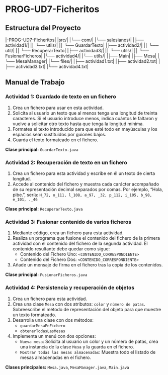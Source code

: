 # PROG-UD7-Ficheritos

## Estructura del Proyecto

|-PROG-UD7-Ficheritos|
|src/|
|└── com/|
|└── salesianos/|
|├── actividad1/|
|│ └── utils/|
|│ └── GuardarTexto|
|├── actividad2/|
|│ └── util/|
|│ └── RecuperarTexto|
|├── actividad3/|
|│ └── utils/|
|│ └── FusionarFicheros|
|└── actividad4/|
|└── utils/|
|├── Main|
|├── Mesa|
|└── MesaManager|
|└── files/|
|├── actividad1.txt|
|├── actividad2.txt|
|├── actividad3.txt|
|└── actividad4.txt|


## Manual de Trabajo

### Actividad 1: Guardado de texto en un fichero

1. Crea un fichero para usar en esta actividad.
2. Solicita al usuario un texto que al menos tenga una longitud de treinta caracteres. Si el usuario introduce menos, indica cuántos le faltaron y vuelve a solicitar otro texto hasta que tenga la longitud mínima.
3. Formatea el texto introducido para que esté todo en mayúsculas y los espacios sean sustituidos por guiones bajos.
4. Guarda el texto formateado en el fichero.

**Clase principal:** `GuardarTexto.java`

### Actividad 2: Recuperación de texto en un fichero

1. Crea un fichero para esta actividad y escribe en él un texto de cierta longitud.
2. Accede al contenido del fichero y muestra cada carácter acompañado de su representación decimal separados por comas. Por ejemplo, “Hola, pibe.”, sería: `H_72, o_111, l_108, a_97, _32, p_112, i_105, b_98, e_101, ._46`

**Clase principal:** `RecuperarTexto.java`

### Actividad 3: Fusionar contenido de varios ficheros

1. Mediante código, crea un fichero para esta actividad.
2. Realiza un programa que fusione el contenido del fichero de la primera actividad con el contenido del fichero de la segunda actividad. El contenido resultante debe quedar como sigue:
   - Contenido del Fichero Uno: `<CONTENIDO_CORRESPONDIENTE>`
   - Contenido del Fichero Dos: `<CONTENIDO_CORRESPONDIENTE>`
3. Añade un mensaje de firma en el fichero tras la copia de los contenidos.

**Clase principal:** `FusionarFicheros.java`

### Actividad 4: Persistencia y recuperación de objetos

1. Crea un fichero para esta actividad.
2. Crea una clase `Mesa` con dos atributos: `color` y `número de patas`. Sobreescribe el método de representación del objeto para que muestre un texto formateado.
3. Desarrolla una clase con dos métodos:
   - `guardarMesaEnFichero`
   - `obtenerTodasLasMesas`
4. Implementa un menú con dos opciones:
   - `Nueva mesa`: Solicita al usuario un color y un número de patas, crea una instancia de la clase `Mesa` y la guarda en el fichero.
   - `Mostrar todas las mesas almacenadas`: Muestra todo el listado de mesas almacenadas en el fichero.

**Clases principales:** `Mesa.java`, `MesaManager.java`, `Main.java`
